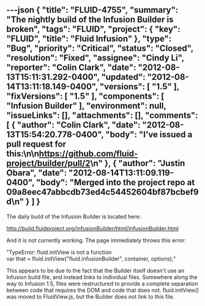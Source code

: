 ---json
{
  "title": "FLUID-4755",
  "summary": "The nightly build of the Infusion Builder is broken",
  "tags": "FLUID",
  "project": {
    "key": "FLUID",
    "title": "Fluid Infusion"
  },
  "type": "Bug",
  "priority": "Critical",
  "status": "Closed",
  "resolution": "Fixed",
  "assignee": "Cindy Li",
  "reporter": "Colin Clark",
  "date": "2012-08-13T15:11:31.292-0400",
  "updated": "2012-08-14T13:11:18.149-0400",
  "versions": [
    "1.5"
  ],
  "fixVersions": [
    "1.5"
  ],
  "components": [
    "Infusion Builder"
  ],
  "environment": null,
  "issueLinks": [],
  "attachments": [],
  "comments": [
    {
      "author": "Colin Clark",
      "date": "2012-08-13T15:54:20.778-0400",
      "body": "I've issued a pull request for this:\n\n<https://github.com/fluid-project/builder/pull/2>\n"
    },
    {
      "author": "Justin Obara",
      "date": "2012-08-14T13:11:09.119-0400",
      "body": "Merged into the project repo at 09a8eec47abbcdb73ed4c54452604bf87bcbef9d\n"
    }
  ]
}
---
The daily build of the Infusion Builder is located here:

<http://build.fluidproject.org/infusionBuilder/html/InfusionBuilder.html>

And it is not currently working. The page immediately throws this error:

"TypeError: fluid.initView is not a function\
var that = fluid.initView("fluid.infusionBuilder", container, options);"

This appears to be due to the fact that the Builder itself doesn't use an Infusion build file, and instead links to individual files. Somewhere along the way to Infusion 1.5, files were restructured to provide a complete separation between code that requires the DOM and code that does not. fluid.initView() was moved to FluidView\.js, but the Builder does not link to this file.

        